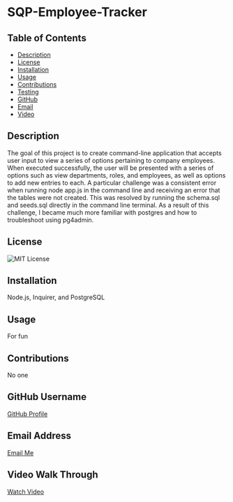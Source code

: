 # SQP-Employee-Tracker


## Table of Contents
- [Description](#description)
- [License](#license)
- [Installation](#installation)
- [Usage](#usage)
- [Contributions](#contributions)
- [Testing](#testing)
- [GitHub](#github-username)
- [Email](#email-address)
- [Video](#video-walk-through)

## Description
The goal of this project is to create command-line application that accepts user input to view a series of options pertaining to company employees. When executed successfully, the user will be presented with a series of options such as view departments, roles, and employees, as well as options to add new entries to each.
A particular challenge was a consistent error when running node app.js in the command line and receiving an error that the tables were not created. This was resolved by running the schema.sql and seeds.sql directly in the command line terminal. 
As a result of this challenge, I became much more familiar with postgres and how to troubleshoot using pg4admin.

## License
![MIT License](https://img.shields.io/badge/License-MIT-yellow.svg)

## Installation
Node.js, Inquirer, and PostgreSQL 

## Usage
For fun

## Contributions
No one

## GitHub Username
[GitHub Profile](https://github.com/Jessica-Lee1424)

## Email Address
[Email Me](mailto:jgonnella@test.mail)

## Video Walk Through
[Watch Video](URL_TO_YOUR_VIDEO)
